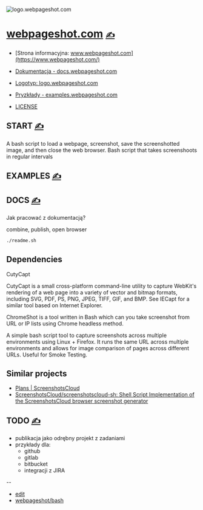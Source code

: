 
![logo.webpageshot.com](https://logo.webpageshot.com/1/cover.png)

# [webpageshot.com](https://www.webpageshot.com/) [<span style='font-size:20px;'>&#x270D;</span>](https://github.com/webpageshot/bash/edit/main/MENU.md) 

+ [Strona informacyjna: www.webpageshot.com](https://www.webpageshot.com/)
+ [Dokumentacja - docs.webpageshot.com](https://docs.webpageshot.com/)
+ [Logotyp: logo.webpageshot.com](https://logo.webpageshot.com/)
+ [Pryzkłady - examples.webpageshot.com](http://examples.webpageshot.com)

+ [LICENSE](LICENSE)



## START [<span style='font-size:20px;'>&#x270D;</span>](https://github.com/webpageshot/bash/edit/main/START.md)


A bash script to load a webpage, screenshot, save the screenshotted image, and then close the web browser.
Bash script that takes screenshoots in regular intervals


## EXAMPLES [<span style='font-size:20px;'>&#x270D;</span>](https://github.com/webpageshot/bash/edit/main/EXAMPLES.md)





## DOCS [<span style='font-size:20px;'>&#x270D;</span>](https://github.com/webpageshot/bash/edit/main/DOCS.md)

Jak pracować z dokumentacją?


combine, publish, open browser

```bash
./readme.sh
```

## Dependencies


CutyCapt

CutyCapt is a small cross-platform command-line utility to capture WebKit's rendering of a web page into a variety of vector and bitmap formats, including SVG, PDF, PS, PNG, JPEG, TIFF, GIF, and BMP. See IECapt for a similar tool based on Internet Explorer.

ChromeShot is a tool written in Bash which can you take screenshot from URL or IP lists using Chrome headless method.


A simple bash script tool to capture screenshots across multiple environments using Linux + Firefox. It runs the same URL across multiple environments and allows for image comparison of pages across different URLs. Useful for Smoke Testing.


## Similar projects

+ [Plans | ScreenshotsCloud](https://screenshots.cloud/plans)
+ [ScreenshotsCloud/screenshotscloud-sh: Shell Script Implementation of the ScreenshotsCloud browser screenshot generator](https://github.com/ScreenshotsCloud/screenshotscloud-sh)



## TODO [<span style='font-size:20px;'>&#x270D;</span>](https://github.com/webpageshot/bash/edit/main/TODO.md)

+ publikacja jako odrębny projekt z zadaniami
+ przykłady dla:
  + github
  + gitlab
  + bitbucket
  + integracji z JIRA



--
+ [edit](https://github.com/webpageshot/bash/edit/main/README.md)
+ [webpageshot/bash](https://github.com/webpageshot/bash/edit/main/README.md)
